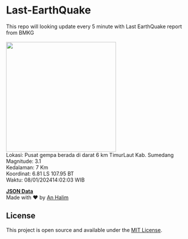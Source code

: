 # Last-EarthQuake
This repo will looking update every 5 minute with Last EarthQuake report from BMKG
<br>
<br>
<img src="https://static.bmkg.go.id/20240108140203.mmi.jpg" width="300"/>
<br>
Lokasi: Pusat gempa berada di darat 6 km TimurLaut Kab. Sumedang <br>
Magnitude: 3.1 <br>
Kedalaman: 7 Km <br>
Koordinat: 6.81 LS 107.95 BT <br>
Waktu: 08/01/202414:02:03 WIB <br>

<a href="./data/data.json">**JSON Data**</a>
<br>
Made with ❤️ by <a href="https://github.com/an-halim">An Halim</a>
## License

This project is open source and available under the [MIT License](LICENSE).
